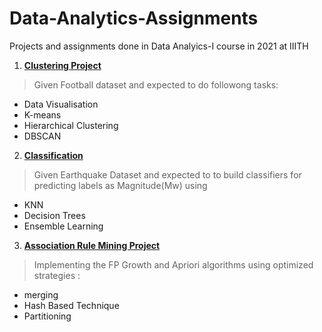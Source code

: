 # Data-Analytics-Assignments

Projects and assignments done in Data Analyics-I course in 2021 at IIITH

1) [**Clustering Project**](/Clustering_Project)

> Given Football dataset and expected to do followong tasks:
  * Data Visualisation
  * K-means
  * Hierarchical Clustering
  * DBSCAN

2) [**Classification**](/Assignment-1)

> Given Earthquake Dataset and expected to to build classifiers for predicting labels as Magnitude(Mw) using
 * KNN
 * Decision Trees 
 * Ensemble Learning

3) [**Association Rule Mining Project**](https://github.com/sravanthi657/ARM)

> Implementing the FP Growth and Apriori algorithms using optimized strategies  :
 * merging  
 * Hash Based Technique 
 * Partitioning 
